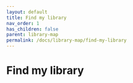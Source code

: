 ```yaml
---
layout: default
title: Find my library
nav_order: 1
has_children: false
parent: library-map
permalink: /docs/library-map/find-my-library
---
```


# Find my library

